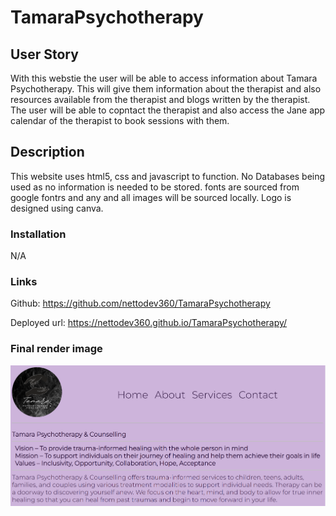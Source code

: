 # TamaraPsychotherapy

## User Story
With this webstie the user will be able to access information about Tamara Psychotherapy. This will give them information about the therapist and also resources available from the therapist and blogs written by the therapist. The user will be able to copntact the therapist and also access the Jane app calendar of the therapist to book sessions with them. 

## Description
This website uses html5, css and javascript to function. No Databases being used as no information is needed to be stored. fonts are sourced from google fontrs and any and all images will be sourced locally. Logo is designed using canva.

### Installation
N/A 

### Links
Github: https://github.com/nettodev360/TamaraPsychotherapy

Deployed url:  https://nettodev360.github.io/TamaraPsychotherapy/

### Final render image

<img src="./assets/images/Webpage.png" alt="webpage screenshot">